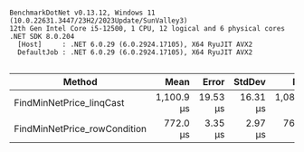 ```

BenchmarkDotNet v0.13.12, Windows 11 (10.0.22631.3447/23H2/2023Update/SunValley3)
12th Gen Intel Core i5-12500, 1 CPU, 12 logical and 6 physical cores
.NET SDK 8.0.204
  [Host]     : .NET 6.0.29 (6.0.2924.17105), X64 RyuJIT AVX2
  DefaultJob : .NET 6.0.29 (6.0.2924.17105), X64 RyuJIT AVX2


```
| Method                       | Mean       | Error    | StdDev   | Min        | Max        | Rank | Gen0    | Gen1    | Allocated |
|----------------------------- |-----------:|---------:|---------:|-----------:|-----------:|-----:|--------:|--------:|----------:|
| FindMinNetPrice_linqCast     | 1,100.9 μs | 19.53 μs | 16.31 μs | 1,080.1 μs | 1,135.8 μs |    2 | 58.5938 |       - |  546.6 KB |
| FindMinNetPrice_rowCondition |   772.0 μs |  3.35 μs |  2.97 μs |   767.1 μs |   776.9 μs |    1 | 43.9453 | 15.6250 | 404.64 KB |
